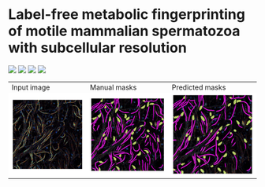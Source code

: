 # Label-free metabolic fingerprinting of motile mammalian spermatozoa with subcellular resolution

<p align="left">
    <a href="https://www.python.org/">
      <img src="https://img.shields.io/badge/Python-3.7-ffe05e.svg" /></a>
    <a href= "https://tensorflow.org/">
      <img src="https://img.shields.io/badge/TensorFlow-2.3-ff7c00.svg" /></a>
    <a href="https://doi.org/10.5281/zenodo.14006098">
    <img src="https://img.shields.io/badge/Dataset-Zenodo-024cac.svg"></a>
        <a href="">
    <img src="https://img.shields.io/badge/Paper-BMC Biology-27dfe9.svg"></a>
</a>
</p>


<table>
  <tr>
	<td>Input image</td>
        <td>Manual masks</td>
        <td>Predicted masks</td>
  </tr>
  <tr>
    <td style="background-color:#ffffff;"><img src="img/58222_PWD_ex740_i25_2_14_new.png"  alt="1"></td>
    <td style="background-color:#ffffff;"><img src="img/58222_PWD_ex740_i25_2_14_man.png" alt="2" ></td>
    <td style="background-color:#ffffff;"><img src="img/58222_PWD_ex740_i25_2_14_over.png" alt="3" ></td>
   </tr> 
</table>


